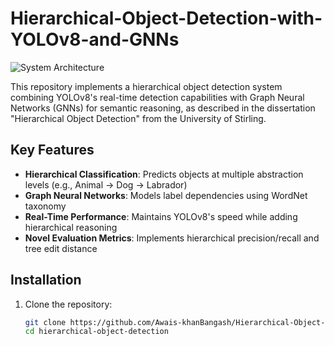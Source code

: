 # Hierarchical-Object-Detection-with-YOLOv8-and-GNNs

![System Architecture](docs/architecture_diagram.png)

This repository implements a hierarchical object detection system combining YOLOv8's real-time detection capabilities with Graph Neural Networks (GNNs) for semantic reasoning, as described in the dissertation "Hierarchical Object Detection" from the University of Stirling.

## Key Features

- **Hierarchical Classification**: Predicts objects at multiple abstraction levels (e.g., Animal → Dog → Labrador)
- **Graph Neural Networks**: Models label dependencies using WordNet taxonomy
- **Real-Time Performance**: Maintains YOLOv8's speed while adding hierarchical reasoning
- **Novel Evaluation Metrics**: Implements hierarchical precision/recall and tree edit distance

## Installation

1. Clone the repository:
   ```bash
   git clone https://github.com/Awais-khanBangash/Hierarchical-Object-Detection-with-YOLOv8-and-GNNs
   cd hierarchical-object-detection
